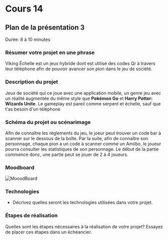 # Cours 14
## Plan de la présentation 3
Durée: 8 à 10 minutes

### Résumer votre projet en une phrase
Viking Échelle est un jeux hybride dont est utilisé des codes Qr à travers leur téléphone afin de pouvoir avancer son pion dans le jeu de société.
  
### Description du projet 
Jeux de société qui ce joue avec une application mobile, un genre jeu avec un réalité augmentée du même style que **Pokémon Go** et **Harry Potter: Wizards Unite**.
Le gameplay est pareil comme serpent et échelle, sauf que t'as besoin d'un téléphone

### Schéma du projet ou scénarimage
Afin de connaître les règlements du jeu, le joeur peut trouver un code bar à scanner sur le dessous de la boîte. Par la suite, afin de connaître son personnage, chaque pion a un code à scanner comme un Amiibo, le joueur pourra consulter les statistiques de son personnage. Le début de la partie commence donc, une partie peut se jouer de 2 à 4 joueurs.

### Moodboard
![MooodBoard](https://user-images.githubusercontent.com/24527925/145461700-f669a8e5-884c-4053-8d18-33921e5e2de5.png)


### Technologies
- Décrivez quelles seront les technologies utilisées dans votre projet. 

### Étapes de réalisation
Quelles sont les étapes nécessaires à la réalisation de votre projet? Essayez de placer ces étapes dans un échéancier. 
